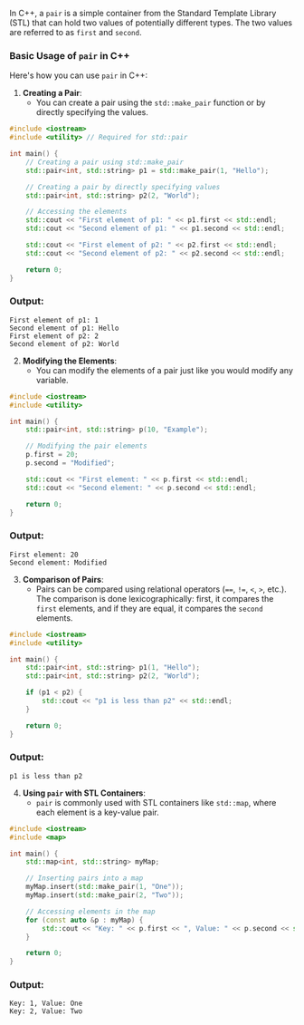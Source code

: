 In C++, a `pair` is a simple container from the Standard Template Library (STL) that can hold two values of potentially different types. The two values are referred to as `first` and `second`.

### Basic Usage of `pair` in C++

Here's how you can use `pair` in C++:

1. **Creating a Pair**:
   - You can create a pair using the `std::make_pair` function or by directly specifying the values.

```cpp
#include <iostream>
#include <utility> // Required for std::pair

int main() {
    // Creating a pair using std::make_pair
    std::pair<int, std::string> p1 = std::make_pair(1, "Hello");

    // Creating a pair by directly specifying values
    std::pair<int, std::string> p2(2, "World");

    // Accessing the elements
    std::cout << "First element of p1: " << p1.first << std::endl;
    std::cout << "Second element of p1: " << p1.second << std::endl;

    std::cout << "First element of p2: " << p2.first << std::endl;
    std::cout << "Second element of p2: " << p2.second << std::endl;

    return 0;
}
```

### Output:
```
First element of p1: 1
Second element of p1: Hello
First element of p2: 2
Second element of p2: World
```

2. **Modifying the Elements**:
   - You can modify the elements of a pair just like you would modify any variable.

```cpp
#include <iostream>
#include <utility>

int main() {
    std::pair<int, std::string> p(10, "Example");

    // Modifying the pair elements
    p.first = 20;
    p.second = "Modified";

    std::cout << "First element: " << p.first << std::endl;
    std::cout << "Second element: " << p.second << std::endl;

    return 0;
}
```

### Output:
```
First element: 20
Second element: Modified
```

3. **Comparison of Pairs**:
   - Pairs can be compared using relational operators (`==`, `!=`, `<`, `>`, etc.). The comparison is done lexicographically: first, it compares the `first` elements, and if they are equal, it compares the `second` elements.

```cpp
#include <iostream>
#include <utility>

int main() {
    std::pair<int, std::string> p1(1, "Hello");
    std::pair<int, std::string> p2(2, "World");

    if (p1 < p2) {
        std::cout << "p1 is less than p2" << std::endl;
    }

    return 0;
}
```

### Output:
```
p1 is less than p2
```

4. **Using `pair` with STL Containers**:
   - `pair` is commonly used with STL containers like `std::map`, where each element is a key-value pair.

```cpp
#include <iostream>
#include <map>

int main() {
    std::map<int, std::string> myMap;

    // Inserting pairs into a map
    myMap.insert(std::make_pair(1, "One"));
    myMap.insert(std::make_pair(2, "Two"));

    // Accessing elements in the map
    for (const auto &p : myMap) {
        std::cout << "Key: " << p.first << ", Value: " << p.second << std::endl;
    }

    return 0;
}
```

### Output:
```
Key: 1, Value: One
Key: 2, Value: Two
```

